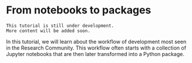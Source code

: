 # From notebooks to packages

```{warning}
This tutorial is still under development.
More content will be added soon.
```

In this tutorial, we will learn about the workflow of development
most seen in the Research Community. This workflow often starts with
a collection of Jupyter notebooks that are then later transformed into
a Python package.

```{tableofcontents}

```
